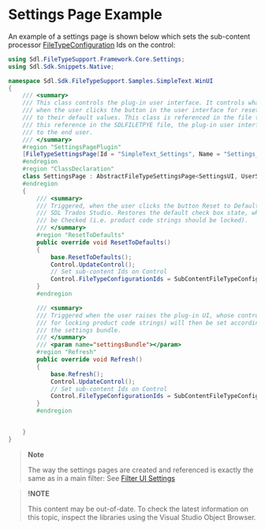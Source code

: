 Settings Page Example
==

An example of a settings page is shown below which sets the sub-content processor [FileTypeConfiguration](../../api/filetypesupport/Sdl.FileTypeSupport.Framework.Core.Settings.IFileTypeConfigurationAware.yml) Ids on the control:

```cs
using Sdl.FileTypeSupport.Framework.Core.Settings;
using Sdl.Sdk.Snippets.Native;

namespace Sdl.Sdk.FileTypeSupport.Samples.SimpleText.WinUI
{
    /// <summary>
    /// This class controls the plug-in user interface. It controls what happens, for example,
    /// when the user clicks the button in the user interface for resetting the control elements
    /// to their default values. This class is referenced in the file type definition. Without
    /// this reference in the SDLFILETPYE file, the plug-in user interface would not be available
    /// to the end user.
    /// </summary>
    #region "SettingsPagePlugin"
    [FileTypeSettingsPage(Id = "SimpleText_Settings", Name = "Settings_Name", Description = "Settings_Description")]
    #endregion
    #region "ClassDeclaration"
    class SettingsPage : AbstractFileTypeSettingsPage<SettingsUI, UserSettings>
    #endregion
    {
        /// <summary>
        /// Triggered, when the user clicks the button Reset to Defaults button in 
        /// SDL Trados Studio. Restores the default check box state, which should
        /// be Checked (i.e. product code strings should be locked).
        /// </summary>
        #region "ResetToDefaults"
        public override void ResetToDefaults()
        {
            base.ResetToDefaults();
            Control.UpdateControl();
            // Set sub-content Ids on Control
            Control.FileTypeConfigurationIds = SubContentFileTypeConfigurationIds;
        }   
        #endregion

        /// <summary>
        /// Triggered when the user raises the plug-in UI, whose controls (in this case the check box
        /// for locking product code strings) will then be set according to the values stored in 
        /// the settings bundle.
        /// </summary>
        /// <param name="settingsBundle"></param>
        #region "Refresh"
        public override void Refresh()
        {
            base.Refresh();
            Control.UpdateControl();
            // Set sub-content Ids on Control
            Control.FileTypeConfigurationIds = SubContentFileTypeConfigurationIds;
        }
        #endregion


    }
}
```
>**Note**
>
>The way the settings pages are created and referenced is exactly the same as in a main filter: See [Filter UI Settings](filter_ui_settings.md)

>**!NOTE**
>
> This content may be out-of-date. To check the latest information on this topic, inspect the libraries using the Visual Studio Object Browser.
